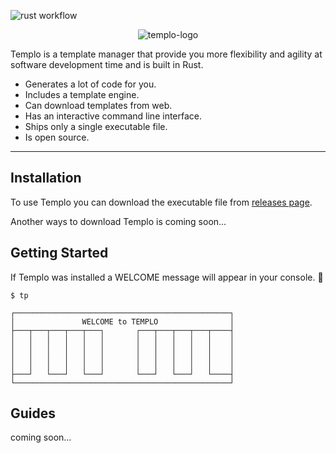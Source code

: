 ![rust workflow](https://github.com/pultzlucas/templo/actions/workflows/rust.yml/badge.svg)

<p align="center">
  <img alt="templo-logo" src="https://user-images.githubusercontent.com/70097798/136667874-3abf69d5-4b3b-402c-81eb-5ca3285e0aea.png">
</p>

Templo is a template manager that provide you more flexibility and agility at software development time and is built in Rust.

- Generates a lot of code for you.
- Includes a template engine.
- Can download templates from web.
- Has an interactive command line interface.
- Ships only a single executable file.
- Is open source.

---

## Installation

To use Templo you can download the executable file from [releases page](https://github.com/pultzlucas/templo/releases).

Another ways to download Templo is coming soon...

## Getting Started

If Templo was installed a WELCOME message will appear in your console. 🎉

```shell
$ tp

┌────────────────────────────────────────────────┐
│               WELCOME to TEMPLO                │
├───┬───┬───┬───┬───┐       ┌───┬───┬───┬───┬────┤
│   │   │   │   │   │       │   │   │   │   │    │
│   │   │   │   │   │       │   │   │   │   │    │
│   │   │   │   │   │       │   │   │   │   │    │
│   │   │   │   │   │       │   │   │   │   │    │
├───┘   └───┘   └───┘       └───┘   └───┘   └────┤
└────────────────────────────────────────────────┘
```

## Guides

coming soon...
